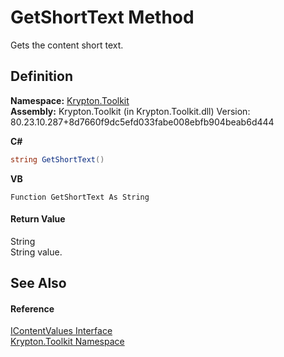 # GetShortText Method


Gets the content short text.



## Definition
**Namespace:** <a href="79d2eac2-21f4-54ff-7552-b20c33c30600.md">Krypton.Toolkit</a>  
**Assembly:** Krypton.Toolkit (in Krypton.Toolkit.dll) Version: 80.23.10.287+8d7660f9dc5efd033fabe008ebfb904beab6d444

**C#**
``` C#
string GetShortText()
```
**VB**
``` VB
Function GetShortText As String
```



#### Return Value
String  
String value.

## See Also


#### Reference
<a href="a3b0103b-df64-4b03-a61f-11688b6e75bf.md">IContentValues Interface</a>  
<a href="79d2eac2-21f4-54ff-7552-b20c33c30600.md">Krypton.Toolkit Namespace</a>  

